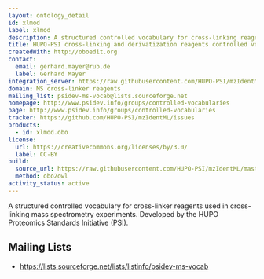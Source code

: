 ```yaml
---
layout: ontology_detail
id: xlmod
label: xlmod
description: A structured controlled vocabulary for cross-linking reagents used with proteomics mass spectrometry.
title: HUPO-PSI cross-linking and derivatization reagents controlled vocabulary
createdWith: http://oboedit.org
contact:
  email: gerhard.mayer@rub.de
  label: Gerhard Mayer
integration_server: https://raw.githubusercontent.com/HUPO-PSI/mzIdentML/tree/master/cv
domain: MS cross-linker reagents
mailing_list: psidev-ms-vocab@lists.sourceforge.net
homepage: http://www.psidev.info/groups/controlled-vocabularies
page: http://www.psidev.info/groups/controlled-vocabularies
tracker: https://github.com/HUPO-PSI/mzIdentML/issues
products:
  - id: xlmod.obo
license:
  url: https://creativecommons.org/licenses/by/3.0/
  label: CC-BY
build:
  source_url: https://raw.githubusercontent.com/HUPO-PSI/mzIdentML/master/cv/XLMOD.obo
  method: obo2owl
activity_status: active
---
```


A structured controlled vocabulary for cross-linker reagents used in cross-linking mass spectrometry experiments. Developed by the HUPO Proteomics Standards Initiative (PSI).

## Mailing Lists

 * https://lists.sourceforge.net/lists/listinfo/psidev-ms-vocab

